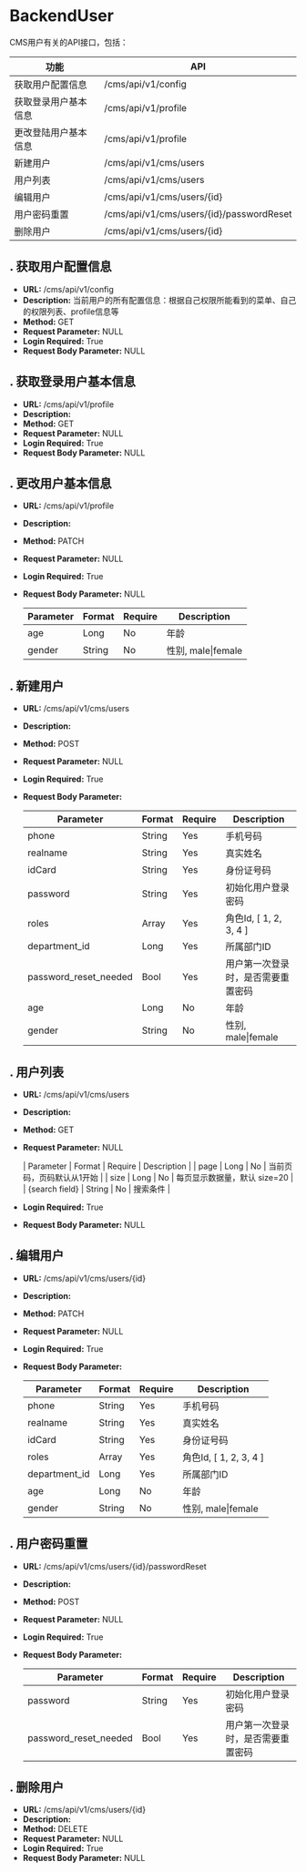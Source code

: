# BackendUser

CMS用户有关的API接口，包括：

| 功能 | API |
| ------ | ------ |
| 获取用户配置信息 | /cms/api/v1/config |
| 获取登录用户基本信息 | /cms/api/v1/profile |
| 更改登陆用户基本信息 | /cms/api/v1/profile |
| 新建用户 | /cms/api/v1/cms/users |
| 用户列表 | /cms/api/v1/cms/users |
| 编辑用户 | /cms/api/v1/cms/users/{id} |
| 用户密码重置 | /cms/api/v1/cms/users/{id}/passwordReset |
| 删除用户 | /cms/api/v1/cms/users/{id} |

## . 获取用户配置信息

* **URL:** /cms/api/v1/config
* **Description:** 当前用户的所有配置信息：根据自己权限所能看到的菜单、自己的权限列表、profile信息等
* **Method:** GET
* **Request Parameter:** NULL
* **Login Required:** True
* **Request Body Parameter:** NULL


## . 获取登录用户基本信息

* **URL:** /cms/api/v1/profile
* **Description:**
* **Method:** GET
* **Request Parameter:** NULL
* **Login Required:** True
* **Request Body Parameter:** NULL


## . 更改用户基本信息

* **URL:** /cms/api/v1/profile
* **Description:**
* **Method:** PATCH
* **Request Parameter:** NULL
* **Login Required:** True
* **Request Body Parameter:** NULL

	| Parameter | Format | Require | Description |
	| ------ | ------ | ------ | ------ |
	| age | Long | No | 年龄 |
	| gender | String | No | 性别, male\|female |


## . 新建用户

* **URL:** /cms/api/v1/cms/users
* **Description:**
* **Method:** POST
* **Request Parameter:** NULL
* **Login Required:** True
* **Request Body Parameter:**

	| Parameter | Format | Require | Description |
	| ------ | ------ | ------ | ------ |
	| phone | String | Yes | 手机号码 |
	| realname | String | Yes | 真实姓名 |
	| idCard | String | Yes | 身份证号码 |
	| password | String | Yes | 初始化用户登录密码 |
	| roles | Array | Yes | 角色Id, [ 1, 2, 3, 4 ] |
	| department_id | Long | Yes | 所属部门ID |
	| password_reset_needed | Bool | Yes | 用户第一次登录时，是否需要重置密码 |
	| age | Long | No | 年龄 |
	| gender | String | No | 性别, male\|female |


## . 用户列表

* **URL:** /cms/api/v1/cms/users
* **Description:**
* **Method:** GET
* **Request Parameter:** NULL

	| Parameter | Format | Require | Description |
	| page | Long | No | 当前页码，页码默认从1开始 |
	| size | Long | No | 每页显示数据量，默认 size=20 |
	| {search field} | String | No | 搜索条件 |

* **Login Required:** True
* **Request Body Parameter:** NULL


## . 编辑用户

* **URL:** /cms/api/v1/cms/users/{id}
* **Description:**
* **Method:** PATCH
* **Request Parameter:** NULL
* **Login Required:** True
* **Request Body Parameter:**

	| Parameter | Format | Require | Description |
	| ------ | ------ | ------ | ------ |
	| phone | String | Yes | 手机号码 |
	| realname | String | Yes | 真实姓名 |
	| idCard | String | Yes | 身份证号码 |
	| roles | Array | Yes | 角色Id, [ 1, 2, 3, 4 ] |
	| department_id | Long | Yes | 所属部门ID |
	| age | Long | No | 年龄 |
	| gender | String | No | 性别, male\|female |


## . 用户密码重置

* **URL:** /cms/api/v1/cms/users/{id}/passwordReset
* **Description:**
* **Method:** POST
* **Request Parameter:** NULL
* **Login Required:** True
* **Request Body Parameter:**

	| Parameter | Format | Require | Description |
	| ------ | ------ | ------ | ------ |
	| password | String | Yes | 初始化用户登录密码 |
	| password_reset_needed | Bool | Yes | 用户第一次登录时，是否需要重置密码 |


## . 删除用户

* **URL:** /cms/api/v1/cms/users/{id}
* **Description:**
* **Method:** DELETE
* **Request Parameter:** NULL
* **Login Required:** True
* **Request Body Parameter:** NULL